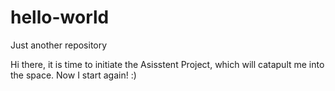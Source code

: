 # hello-world
Just another repository

Hi there, it is time to initiate the Asisstent Project, which will catapult me into the space. Now I start again! :)
